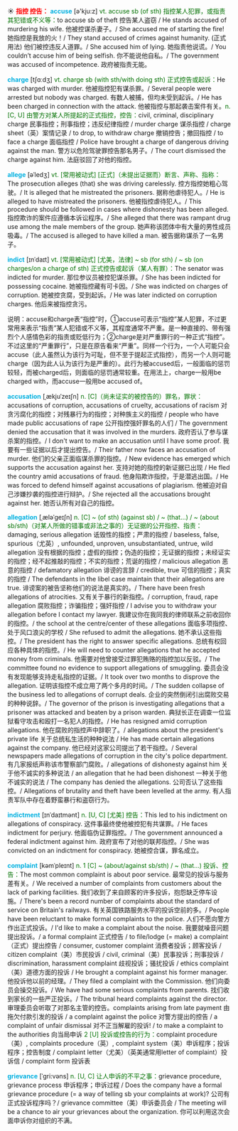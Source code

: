 ☀ <font color="red">**指控 控告：**</font>
<font color="sky blue">**accuse**</font> [ə'kju:z] 
<font color="rgb(227, 108, 9)">vt. accuse sb (of sth) 指控某人犯罪，或指责其犯错或不义等：</font>to accuse sb of theft 控告某人盗窃 / He stands accused of murdering his wife. 他被控谋杀妻子。/ She accused me of starting the fire! 她指控是我放的火！/ They stand accused of crimes against humanity. (正式用法) 他们被控违反人道罪。/ She accused him of lying. 她指责他说谎。/ You couldn’t accuse him of being selfish. 你不能说他自私。/ The government was accused of incompetence. 政府被指责无能。

<font color="sky blue">**charge**</font> [tʃɑːdӡ] 
<font color="rgb(227, 108, 9)">vt. charge sb (with sth/with doing sth) 正式控告或起诉：</font>He was charged with murder. 他被指控犯有谋杀罪。/ Several people were arrested but nobody was charged. 有数人被捕，但均未受到起诉。/ He has been charged in connection with the attack. 他被指控与那起袭击案件有关。<font color="rgb(227, 108, 9)">n. [C, U] 由警方对某人所提起的正式指控，控告：</font>civil, criminal, disciplinary charge 民事指控；刑事指控；违反纪律指控 / murder charge 谋杀指控 / charge sheet（英）案情记录 / to drop, to withdraw charge 撤销控告；撤回指控 / to face a charge 面临指控 / Police have brought a charge of dangerous driving against the man. 警方以危险驾驶罪控告那名男子。/ The court dismissed the charge against him. 法庭驳回了对他的指控。
           
<font color="sky blue">**allege**</font> [əˈledʒ]
<font color="rgb(227, 108, 9)">vt. [常用被动式] [正式]（未提出证据而）断言、声称、指称：</font>The prosecution alleges (that) she was driving carelessly. 控方指控她粗心驾驶。/ It is alleged that he mistreated the prisoners. 据称他虐待犯人。/ He is alleged to have mistreated the prisoners. 他被指控虐待犯人。/ This procedure should be followed in cases where dishonesty has been alleged. 指控欺诈的案件应遵循本诉讼程序。/ She alleged that there was rampant drug use among the male members of the group. 她声称该团体中有大量的男性成员吸毒。/ The accused is alleged to have killed a man. 被告据称谋杀了一名男子。
           
<font color="sky blue">**indict**</font> [ɪnˈdaɪt]
<font color="rgb(227, 108, 9)">vt. [常用被动式] [尤美，法律] ~ sb (for sth) / ~ sb (on charges/on a charge of sth) 正式控告或起诉（某人有罪）：</font>The senator was indicted for murder. 那位参议员被控犯谋杀罪。/ She has been indicted for possessing cocaine. 她被指控藏有可卡因。/ She was indicted on charges of corruption. 她被控贪腐，受到起诉。/ He was later indicted on corruption charges. 他后来被指控贪污。

说明：accuse和charge表“指控”时，①accuse可表示“指控”某人犯罪，不过更常用来表示“指责”某人犯错或不义等，其程度通常不严重。是一种直接的、带有强烈个人感情色彩的指责或贬低行为；②charge是对严重罪行的一种正式“指控”。不过这里的“严重罪行”，只是在原告看来“严重”。同样一个行为，一个人可能只会accuse（此人虽然认为该行为可耻，但不至于提起正式指控），而另一个人则可能charge（因为此人认为该行为是严重的）。此行为被accused后，一般面临的惩罚较轻，而被charged后，则面临的惩罚通常较重。在用法上，charge一般用be charged with，而accuse一般用be accused of。
           
<font color="sky blue">**accusation**</font> [ˌækjuˈzeɪʃn]
<font color="rgb(227, 108, 9)">n. [C]（尚未证实的被控告的）罪名，罪状：</font>accusations of corruption, accusations of cruelty, accusations of racism 对贪污腐化的指控；对残暴行为的指控；对种族主义的指控 / people who have made public accusations of rape 公开指控强奸罪名的人们 / The government denied the accusation that it was involved in the murders. 政府否认了参与谋杀案的指控。/ I don't want to make an accusation until I have some proof. 我要有一些证据以后才提出控告。/ Their father now faces an accusation of murder. 他们的父亲正面临谋杀罪的指控。/ New evidence has emerged which supports the accusation against her. 支持对她的指控的新证据已出现 / He fled the country amid accusations of fraud. 他身陷欺诈指控，于是潜逃出国。/ He was forced to defend himself against accusations of plagiarism. 他被迫对自己涉嫌抄袭的指控进行辩护。/ She rejected all the accusations brought against her. 她否认所有对自己的指控。
           
<font color="sky blue">**allegation**</font> [ˌæləˈgeɪʃn]
<font color="rgb(227, 108, 9)">n. [C] ~ (of sth) (against sb) / ~ (that…) / ~ (about sb/sth)（对某人所做的错事或非法之事的）无证据的公开指控、指责：</font>damaging, serious allegation 诋毁性的指控；严肃的指控 / baseless, false, spurious（尤英）, unfounded, unproven, unsubstantiated, untrue, wild allegation 没有根据的指控；虚假的指控；伪造的指控；无证据的指控；未经证实的指控；经不起推敲的指控；不实的指控；荒诞的指控 / malicious allegation 恶意的指控 / defamatory allegation 诽谤的言辞 / credible, true 可信的指控；真实的指控 / The defendants in the libel case maintain that their allegations are true. 诽谤案的被告坚称他们的说法是真实的。/ There have been fresh allegations of atrocities. 又有关于暴行的新指控。/ corruption, fraud, rape allegation 腐败指控；诈骗指控；强奸指控 / I advise you to withdraw your allegation before I contact my lawyer. 我建议你在我同我的律师联系之前收回你的指控。/ the school at the centre/center of these allegations 面临多项指控、处于风口浪尖的学校 / She refused to admit the allegations. 她不承认这些指控。/ The president has the right to answer specific allegations. 总统有权回应各种具体的指控。/ He will need to counter allegations that he accepted money from criminals. 他需要对他曾接受过罪犯贿赂的指控加以反驳。/ The committee found no evidence to support allegations of smuggling. 委员会没有发现能够支持走私指控的证据。/ It took over two months to disprove the allegation. 证明该指控不成立用了两个多月的时间。/ The sudden collapse of the business led to allegations of corrupt deals. 企业的突然倒闭引出腐败交易的种种说辞。/ The governor of the prison is investigating allegations that a prisoner was attacked and beaten by a prison warden. 典狱长正在调查一位监狱看守攻击和殴打一名犯人的指控。/ He has resigned amid corruption allegations. 他在腐败的指控声中辞职了。/ allegations about the president's private life 关于总统私生活的种种说法 / He has made certain allegations against the company. 他已经对这家公司提出了若干指控。/ Several newspapers made allegations of corruption in the city's police department. 有几家报纸声称该市警察部门腐败。/ allegations of dishonesty against him 关于他不诚实的多种说法 / an allegation that he had been dishonest 一种关于他不诚实的说法 / The company has denied the allegations. 公司否认了这些指控。/ Allegations of brutality and theft have been levelled at the army. 有人指责军队中存在着野蛮暴行和盗窃行为。
           
<font color="sky blue">**indictment**</font> [ɪnˈdaɪtmənt]
<font color="rgb(227, 108, 9)">n. [U, C] [尤美] 控告：</font>This led to his indictment on allegations of conspiracy. 这件事最终使他被控犯有共谋罪。/ He faces indictment for perjury. 他面临伪证罪指控。/ The government announced a federal indictment against him. 政府宣布了对他的联邦指控。/ She was convicted on an indictment for conspiracy. 她被控合谋，罪名成立。
           
<font color="sky blue">**complaint**</font> [kəmˈpleɪnt]
<font color="rgb(227, 108, 9)">n. 1 [C] ~ (about/against sb/sth) / ~ (that…) 投诉、控告：</font>The most common complaint is about poor service. 最常见的投诉与服务差有关。/ We received a number of complaints from customers about the lack of parking facilities. 我们收到了来自顾客的许多投诉，抱怨缺乏停车设施。/ There's been a record number of complaints about the standard of service on Britain's railways. 有关英国铁路服务水平的投诉空前的多。/ People have been reluctant to make formal complaints to the police. 人们不愿向警方作出正式投诉。/ I'd like to make a complaint about the noise. 我要就噪音问题提出投诉。/ a formal complaint 正式控告 / to file/lodge (= make) a complaint（正式）提出控告 / consumer, customer complaint 消费者投诉；顾客投诉 / citizen complaint（美）市民投诉 / civil, criminal（美）民事投诉；刑事投诉 / discrimination, harassment complaint 歧视投诉；骚扰投诉 / ethics complaint（美）道德方面的投诉 / He brought a complaint against his former manager. 他投诉他以前的经理。/ They filed a complaint with the Commission. 他们向委员会操交投诉。/ We have had some serious complaints from parents. 找们收到家长的一些严正投诉。/ The tribunal heard complaints against the director. 审理委员会听取了对那名主管的控告。complaints arising from late payment 由拖欠付款引发的投诉 / a complaint against the police 对警方提出的控告 / a complaint of unfair dismissal 对不正当解雇的投诉! / to make a complaint to the authorities 向当局申诉 <font color="rgb(227, 108, 9)">2 [U] 投诉或控告的行为：</font>complaint procedure（美）, complaints procedure（英）, complaint system（美）申诉程序；投诉程序；控告制度 / complaint letter（尤美）（英美通常用letter of complaint）投诉信 / complaint form 投诉表

<font color="sky blue">**grievance**</font> [ˈgri:vəns]
<font color="rgb(227, 108, 9)">n. [U, C] 让人申诉的不平之事：</font>grievance procedure, grievance process 申诉程序；申诉过程 / Does the company have a formal grievance procedure (= a way of telling sb your complaints at work)? 公司有正式投诉程序吗？/ grievance committee（美）申诉委员会 / The meeting will be a chance to air your grievances about the organization. 你可以利用这次会面申诉你对组织的不满。